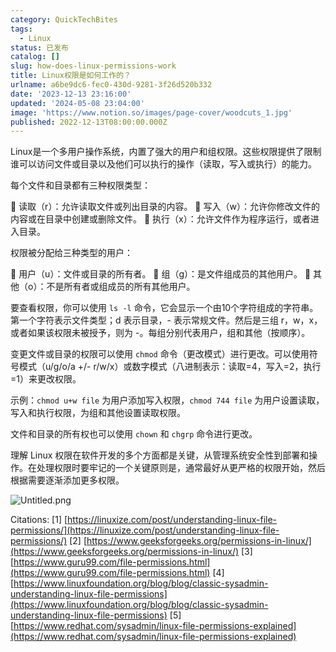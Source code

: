 ```yaml
---
category: QuickTechBites
tags:
  - Linux
status: 已发布
catalog: []
slug: how-does-linux-permissions-work
title: Linux权限是如何工作的？
urlname: a6be9dc6-fec0-430d-9281-3f26d520b332
date: '2023-12-13 23:16:00'
updated: '2024-05-08 23:04:00'
image: 'https://www.notion.so/images/page-cover/woodcuts_1.jpg'
published: 2022-12-13T08:00:00.000Z
---
```


Linux是一个多用户操作系统，内置了强大的用户和组权限。这些权限提供了限制谁可以访问文件或目录以及他们可以执行的操作（读取，写入或执行）的能力。


每个文件和目录都有三种权限类型：


🔸 读取（r）：允许读取文件或列出目录的内容。
🔸 写入（w）：允许你修改文件的内容或在目录中创建或删除文件。
🔸 执行（x）：允许文件作为程序运行，或者进入目录。


权限被分配给三种类型的用户：


🔸 用户（u）：文件或目录的所有者。
🔸 组（g）：是文件组成员的其他用户。
🔸 其他（o）：不是所有者或组成员的所有其他用户。


要查看权限，你可以使用 `ls -l` 命令，它会显示一个由10个字符组成的字符串。第一个字符表示文件类型；d 表示目录，- 表示常规文件。然后是三组 r，w，x，或者如果该权限未被授予，则为 -。每组分别代表用户，组和其他（按顺序）。


变更文件或目录的权限可以使用 `chmod` 命令（更改模式）进行更改。可以使用符号模式（u/g/o/a +/- r/w/x）或数字模式（八进制表示：读取=4，写入=2，执行=1）来更改权限。


示例：`chmod u+w file` 为用户添加写入权限，`chmod 744 file` 为用户设置读取，写入和执行权限，为组和其他设置读取权限。


文件和目录的所有权也可以使用 `chown` 和 `chgrp` 命令进行更改。


理解 Linux 权限在软件开发的多个方面都是关键，从管理系统安全性到部署和操作。在处理权限时要牢记的一个关键原则是，通常最好从更严格的权限开始，然后根据需要逐渐添加更多权限。


![Untitled.png](https://prod-files-secure.s3.us-west-2.amazonaws.com/5d24fe63-e567-4804-86f9-9fdc62e13082/332b89ee-9c33-4950-8a69-32c3d1ff2c69/Untitled.png?X-Amz-Algorithm=AWS4-HMAC-SHA256&X-Amz-Content-Sha256=UNSIGNED-PAYLOAD&X-Amz-Credential=ASIAZI2LB466WCBESBK4%2F20250308%2Fus-west-2%2Fs3%2Faws4_request&X-Amz-Date=20250308T213306Z&X-Amz-Expires=3600&X-Amz-Security-Token=IQoJb3JpZ2luX2VjEB0aCXVzLXdlc3QtMiJIMEYCIQDrwQed6coMZF2G83qea%2BCFK5NrFBok82bB3yH9od2%2B3QIhAM4Hf%2BfCsZTIJWp%2Be7tjoa%2Bm%2BUyUkVe44gqBLDGbSn5aKv8DCGYQABoMNjM3NDIzMTgzODA1Igx7WicLgFLUYbv6ZLAq3AM6DQHFhjpV5HoSGsS2Kx1EOdjDfbIuLmpiS4lm6hZ0NMFf6dj2k1qPOryngKonZF%2F%2FJnd6q%2FHTNNalMQhmV1qdyqejYMCW7Du069jFXxqFN02Zjcv%2BSr7zbmwpp05JKJgyKg48M7B5BsCCuQ27r3UPm9%2BGidfM5sq8G8jn5bKRmoPMhRQNTBfHrLpRHjoy7Adza9Txnpu7bsgP95xBti3ITbnCC4S5ICFH41VqGVkCf5UO6z6YG92rC2aW7%2BvQOp0WxwSQ8RU2ToIIqMSEUBlmSkW0pEV%2FcNurj6f6r%2B4f1ub%2BZANJ0uwRky9yPXwMIhlo6aodLTKCyjdAw6tQP3N6N%2F2UDYBjZUIhjjWNteMBD9DmCo0CS2jkJNEyoTtTX8qjLLL4kdpPSEqO%2B91SLZvk%2B5Qj06cB06hx%2BQmg6BYtmvPiCU3sD1LhO4VVXrjl181SaUyNR9LmthTHgbqhfQgg6EkBps7JTpJt1zH5bqpVGcWxSD4XbQQ03v9KffmSaFsaDFdTdQW2O%2B0iDbr%2BvOdLhsrhjOnH1RUOdxt7C2BJHZDqyh6IdEhNk2gQa3bDuwETCP0OdYej47%2Bu%2FnioLxTqm%2F5%2BFiTqphFJxz7uv4fQy7UixQW1aQMW97vkYjCj0rK%2BBjqkAaZvhjqvgNIKuP9PzRwzZhsgVnpW8vnkeCENUAZ8hJi7rDZt6qkX2FNhSzlB8DrEboakK9rURFx0gaujCwwLILICzkJGsi9F1DIq%2BihQZAqEneDCsyi%2BwgwaQdFh6BMPPg%2BJhGDVoKxKOZtToEYrTaudzKr5W3KFYHEczf9%2B4EKWhG41GoLoN47CUw%2F67Gn9dMX805Y%2Fgfvm6K5fR6R%2BmDY8tT3s&X-Amz-Signature=430d04c7530eb2850d8885d400e899c5453e2c2bd1e1b04ddf2e3370a2628c1f&X-Amz-SignedHeaders=host&x-id=GetObject)


Citations:
[1] [https://linuxize.com/post/understanding-linux-file-permissions/](https://linuxize.com/post/understanding-linux-file-permissions/)
[2] [https://www.geeksforgeeks.org/permissions-in-linux/](https://www.geeksforgeeks.org/permissions-in-linux/)
[3] [https://www.guru99.com/file-permissions.html](https://www.guru99.com/file-permissions.html)
[4] [https://www.linuxfoundation.org/blog/blog/classic-sysadmin-understanding-linux-file-permissions](https://www.linuxfoundation.org/blog/blog/classic-sysadmin-understanding-linux-file-permissions)
[5] [https://www.redhat.com/sysadmin/linux-file-permissions-explained](https://www.redhat.com/sysadmin/linux-file-permissions-explained)

